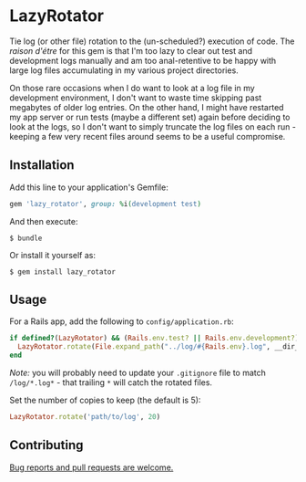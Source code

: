 # LazyRotator

Tie log (or other file) rotation to the (un-scheduled?) execution of code. The _raison d'étre_ for this gem is that I'm too lazy to clear out test and development logs manually and am too anal-retentive to be happy with large log files accumulating in my various project directories.

On those rare occasions when I do want to look at a log file in my development environment, I don't want to waste time skipping past megabytes of older log entries. On the other hand, I might have restarted my app server or run tests (maybe a different set) again before deciding to look at the logs, so I don't want to simply truncate the log files on each run - keeping a few very recent files around seems to be a useful compromise.

## Installation

Add this line to your application's Gemfile:

```ruby
gem 'lazy_rotator', group: %i(development test)
```

And then execute:

    $ bundle

Or install it yourself as:

    $ gem install lazy_rotator

## Usage

For a Rails app, add the following to `config/application.rb`:

```ruby
if defined?(LazyRotator) && (Rails.env.test? || Rails.env.development?)
  LazyRotator.rotate(File.expand_path("../log/#{Rails.env}.log", __dir__))
end
```

_Note:_ you will probably need to update your `.gitignore` file to match `/log/*.log*` - that trailing `*` will catch the rotated files.

Set the number of copies to keep (the default is 5):
```ruby
LazyRotator.rotate('path/to/log', 20)
```


## Contributing

[Bug reports and pull requests are welcome.](CONTRIBUTING.md)
